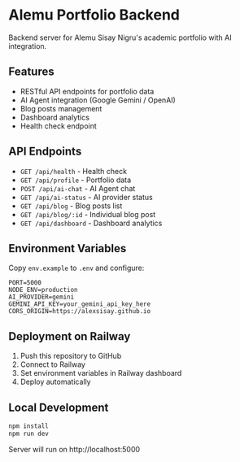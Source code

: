 # Alemu Portfolio Backend

Backend server for Alemu Sisay Nigru's academic portfolio with AI integration.

## Features

- RESTful API endpoints for portfolio data
- AI Agent integration (Google Gemini / OpenAI)
- Blog posts management
- Dashboard analytics
- Health check endpoint

## API Endpoints

- `GET /api/health` - Health check
- `GET /api/profile` - Portfolio data
- `POST /api/ai-chat` - AI Agent chat
- `GET /api/ai-status` - AI provider status
- `GET /api/blog` - Blog posts list
- `GET /api/blog/:id` - Individual blog post
- `GET /api/dashboard` - Dashboard analytics

## Environment Variables

Copy `env.example` to `.env` and configure:

```env
PORT=5000
NODE_ENV=production
AI_PROVIDER=gemini
GEMINI_API_KEY=your_gemini_api_key_here
CORS_ORIGIN=https://alexsisay.github.io
```

## Deployment on Railway

1. Push this repository to GitHub
2. Connect to Railway
3. Set environment variables in Railway dashboard
4. Deploy automatically

## Local Development

```bash
npm install
npm run dev
```

Server will run on http://localhost:5000 